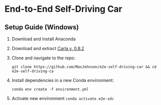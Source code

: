 # End-to-End Self-Driving Car

## Setup Guide (Windows)

1. Download and install Anaconda
2. Download and extract [Carla v. 0.8.2](https://github.com/carla-simulator/carla/releases/tag/0.8.2)
3. Clone and navigate to the repo:

    ```git clone https://github.com/MaxJohnsen/e2e-self-driving-car && cd e2e-self-driving-ca```

4. Install dependencies in a new Conda environment:

    ```conda env create -f environment.yml```
5. Activate new environment
    ```conda activate e2e-sdc```
 